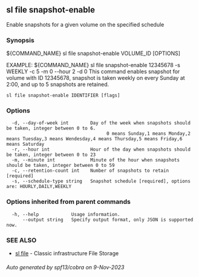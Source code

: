 ## sl file snapshot-enable

Enable snapshots for a given volume on the specified schedule

### Synopsis

${COMMAND_NAME} sl file snapshot-enable VOLUME_ID [OPTIONS]

EXAMPLE:
   ${COMMAND_NAME} sl file snapshot-enable 12345678 -s WEEKLY -c 5 -m 0 --hour 2 -d 0
   This command enables snapshot for volume with ID 12345678, snapshot is taken weekly on every Sunday at 2:00, and up to 5 snapshots are retained.

```
sl file snapshot-enable IDENTIFIER [flags]
```

### Options

```
  -d, --day-of-week int        Day of the week when snapshots should be taken, integer between 0 to 6. 
                                     0 means Sunday,1 means Monday,2 means Tuesday,3 means Wendesday,4 means Thursday,5 means Friday,6 means Saturday
  -r, --hour int               Hour of the day when snapshots should be taken, integer between 0 to 23
  -m, --minute int             Minute of the hour when snapshots should be taken, integer between 0 to 59
  -c, --retention-count int    Number of snapshots to retain [required]
  -s, --schedule-type string   Snapshot schedule [required], options are: HOURLY,DAILY,WEEKLY
```

### Options inherited from parent commands

```
  -h, --help            Usage information.
      --output string   Specify output format, only JSON is supported now.
```

### SEE ALSO

* [sl file](sl_file.md)	 - Classic infrastructure File Storage

###### Auto generated by spf13/cobra on 9-Nov-2023
